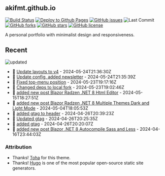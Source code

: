 ## akifmt.github.io

[![Build Status](https://img.shields.io/endpoint.svg?url=https%3A%2F%2Factions-badge.atrox.dev%2Fakifmt%2Fakifmt.github.io%2Fbadge%3Fref%3Dsource-v4&style=flat)](https://actions-badge.atrox.dev/akifmt/akifmt.github.io/goto?ref=source-v4) [![Deploy to Github Pages](https://github.com/akifmt/akifmt.github.io/actions/workflows/deploy-to-gh-pages.yaml/badge.svg)](https://github.com/akifmt/akifmt.github.io/actions/workflows/deploy-to-gh-pages.yaml)
[![GitHub issues](https://img.shields.io/github/issues/akifmt/akifmt.github.io)](https://github.com/akifmt/akifmt.github.io/issues) ![Last Commit](https://img.shields.io/github/last-commit/hugo-toha/hugo-toha.github.io) [![GitHub forks](https://img.shields.io/github/forks/akifmt/akifmt.github.io)](https://github.com/akifmt/akifmt.github.io/network)
[![GitHub stars](https://img.shields.io/github/stars/akifmt/akifmt.github.io)](https://github.com/akifmt/akifmt.github.io/stargazers)
[![GitHub license](https://img.shields.io/github/license/akifmt/akifmt.github.io)](https://github.com/akifmt/akifmt.github.io/blob/master/LICENSE)

A personal portfolio with minimalist design and responsiveness.


## Recent

<!-- Latest_Commits_Start -->
![updated](https://img.shields.io/badge/Updated-Fri%20May%2024%202024%2021%3A38%3A57%20GMT%2B0000%20(Coordinated%20Universal%20Time)-blue.svg)
- :page_facing_up: [Update layouts to v4](https://github.com/akifmt/akifmt.github.io/commit/1e39c2bcc281f5de8f1b4b9b6b82bcb89a40f3f7) - 2024-05-24T21:36:30Z 
- :page_facing_up: [Update config, added newsletter](https://github.com/akifmt/akifmt.github.io/commit/630c963beab54974e3ba2130f058c7ab70246375) - 2024-05-24T21:35:39Z 
- :page_facing_up: [Fixed top-menu position](https://github.com/akifmt/akifmt.github.io/commit/4eaaa406849f228785fc60bf93f3eade00ac705e) - 2024-05-23T19:17:16Z 
- :page_facing_up: [Changed deps to local fork](https://github.com/akifmt/akifmt.github.io/commit/a206608215a613e5856d13b5982855b6baace16e) - 2024-05-23T19:02:46Z 
- :page_facing_up: [added new post Blazor Radzen .NET 8 Html Editor](https://github.com/akifmt/akifmt.github.io/commit/38e0b3b15d2e6d87824299b75904b7756d135e58) - 2024-05-15T18:27:51Z 
- :page_facing_up: [added new post Blazor Radzen .NET 8 Multiple Themes Dark and Light Mode](https://github.com/akifmt/akifmt.github.io/commit/98b4f25a153289d5e461340624fcf1433fb92ee3) - 2024-05-04T18:05:53Z 
- :page_facing_up: [added gtag to header](https://github.com/akifmt/akifmt.github.io/commit/156ec8117ab13d1317523b2a1f6a3adb43af7a50) - 2024-04-26T20:39:23Z 
- :page_facing_up: [Updated gtag](https://github.com/akifmt/akifmt.github.io/commit/ce757bf16a448f172b3ec31693cbb5c236f1ddd1) - 2024-04-26T20:25:35Z 
- :page_facing_up: [added gtag](https://github.com/akifmt/akifmt.github.io/commit/451298f2c505bb08ec7e15af4deba6bd1f16a709) - 2024-04-26T20:20:07Z 
- :page_facing_up: [added new post Blazor .NET 8 Autocompile Sass and Less](https://github.com/akifmt/akifmt.github.io/commit/af5a070f2dc6f3947f177ec0c2fada15cc56137a) - 2024-04-16T23:44:03Z 
<!-- Latest_Commits_End -->

### Attribution

- Thanks! [Toha](https://github.com/hugo-toha/toha) for this theme.
- Thanks! [Hugo](https://gohugo.io/) is one of the most popular open-source static site generators.
